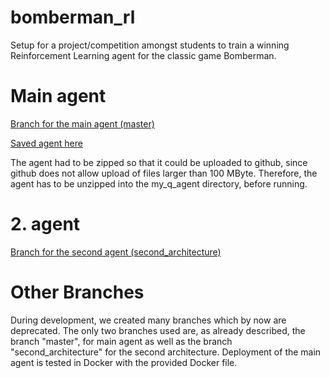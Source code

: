 # bomberman_rl
Setup for a project/competition amongst students to train a winning Reinforcement Learning agent for the classic game Bomberman.

# Main agent
[Branch for the main agent (master)](https://github.com/YannEbling/bomberman_rl/tree/master/)

[Saved agent here](https://github.com/YannEbling/bomberman_rl/tree/master/agent_code/my_q_agent/Submission)

The agent had to be zipped so that it could be uploaded to github, since github does not allow upload of files larger than 100 MByte.
Therefore, the agent has to be unzipped into the my_q_agent directory, before running. 

# 2. agent
[Branch for the second agent (second_architecture)](https://github.com/YannEbling/bomberman_rl/tree/second_architecture/)

# Other Branches
During development, we created many branches which by now are deprecated. The only two branches used are, as already described, the branch "master", for main agent
as well as the branch "second_architecture" for the second architecture. Deployment of the main agent is tested in Docker with the provided Docker file.
